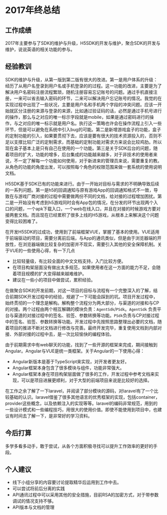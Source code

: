 # 2017年终总结

## 工作成绩
2017年主要参与了SDK的维护与升级，H5SDK的开发与维护，聚合SDK的开发与维护，说说英语的相关功能的参与。

## 经验教训
SDK的维护与升级，从第一版到第二版有很大的改进。第一是用户体系的升级：经历了从用户名登录到用户名或手机登录的的过程。这一功能的改进，主要是为了解决用户名密码注册流程繁琐，随机注册容易忘记账号的问题。通过手机直接注册，一来可以省去输入密码的环节，二来可以解决用户忘记账号的情况。我觉的在实现过程中出现了一些状况，主要是用户名和手机两个字段的冲突问题。应该一开始就区分注册的来源与登录的来源，比如通过验证码的话，必然是通过手机号进行的操作，那么与之对应的唯一标示字段就是mobile，如果是通过密码进行的操作，与之对应的唯一标示就是用户名。执行这一策略也许会在操作流程上引入一些环节，但是可以避免在系统中引入bug的可能。第二是新增游戏盒子的功能，盒子的定制功能的引入，如果要贯彻下去，应该是要有很大的技术资源投入的，否则不足以支撑比较广泛的定制需求，而基础的定制功能对需求方来说会比较鸡肋。所以现在盒子基本上是只有自己在使用的一个功能。第三是关于SDK后台的问题，随着项目的扩大，功能的增多，后台集成的功能越来越多，对于非技术的使用者来说，不一定了解每一个功能如何使用，对于新进来的管理员来说，需要重复的教。从角色的功能的角度出发，可以按照每个角色的权限范围来做一套系统的使用说明文档。

H5SDK基于SDK已有的功能来进行。由于一开始对目标与需求的不明确导致后续的一系列问题。第一是h5的回调通知与原有游戏App的回调通知格式不一致，导致在与游戏厂商对接的过程中需要做两份不同的文档，给对接的过程增加困扰。第二是一开始没有考虑到h5游戏同时会有App包的情况，在分发的环节出现两个入口的问题，一个apk下载入口，一个web在线入口，并且在对接的时候游戏方要对接两套文档。而且现在已经累积了很多上线的H5游戏，从根本上来解决这个问题变得比较困难了。

在开发H5SDK的过成功，使用到了前端框架VUE，掌握了基本的使用。VUE适用于前端驱动的项目，需要分离前后端，与App的通讯类似，但是由于浏览器端的开放性，在浏览器端做比较复杂的加密并不现实，需要引入其他的安全保障机制。关于VUE的一些使用心得，有一下几点
- 比较轻量级，有比较全面的中文文档支持，入门比较方便。
- 在项目构架层面没有做出太多规范，如果使用者在这一方面的能力不足，会随着项目规模的扩大变得越来越难维护。
- 建议在一些小的项目中做尝试，累积经验。

在做聚合SDK的开发前期，对这一项目的目标与流程有一个完整深入的了解，结合前期SDK开发过程中的经验，规避了一下可能会踩到的坑。项目开发过程中，始终贯彻的一个理念是解构。解构整个流程分为两大部分，与渠道的对接和与CP的对接。两个过程由两个相互解耦的模块负责：`AgentSdk`/`PSdk`。`AgentSdk` 负责平台与渠道的对接过程中的签名、验签、参数转换等功能。`PSdk`负责与CP对接过程中的签名、验签、参数转换等功能。开发过程中先按照思路整理出必要的文档，随着项目的推进不断对文档进行修改与完善。最终开发完毕，重复使用文档到内部对接、外部对接的过程中去，是一次比较愉快的编程体验。

由于前期需求中有web聊天的功能，找到了一些开源的框架来完成，期间接触到Angular。Angular与VUE是统一类框架。关于Angular的一下使用心得：
- Angular新版本是基于TypeScript来实现，对开发者更友好。
- Angular框架本身包含了很多模块与组件，功能非常强大。
- Angular框架本身在项目构架层面做了很多的工作，开发过程中参考文档来实现，可以是项目进展更顺利，对于大型的前端项目来说是比较好的选择。

在工作之余了解了一下laravel，并阅读了部分模块的源码，对laravel有了一个比较基础的认识。laravel借鉴了很多其他语言的优秀框架的实现，包括container，provider这些概念，以及依赖注入的实现等等。laravel的编码非常规范，用到的一些设计模式和一些编程技巧，用很大的使用价值。即使不能使用到项目中，也建议有时间去了解一下，是非常好的学习资料。

## 今后打算
多学多看多动手，敢于尝试，从各个方面积极寻找可以提升工作效率的更好的手段。

## 个人建议
- 线下小组分享的内容要讨论提取精华后运用到工作中去。
- 可以尝试将前后分离的实践
- API通讯过程中可以采用其他的安全措施，目前RSA的加密方式，对于带参数调试的情况支持不够。
- API版本与文档的管理